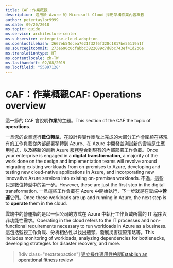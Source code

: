 ```yaml
---
title: CAF：作業概觀
description: 適用於 Azure 的 Microsoft Cloud 採用架構作業內容概觀
author: petertaylor9999
ms.date: 09/20/2018
ms.topic: guide
ms.service: architecture-center
ms.subservice: enterprise-cloud-adoption
ms.openlocfilehash: 2667eb54dcea7621f32f6f328c1817be55119a1f
ms.sourcegitcommit: 273e690c0cfabbc3822089c7d8bc743ef41d2b6e
ms.translationtype: HT
ms.contentlocale: zh-TW
ms.lasthandoff: 02/08/2019
ms.locfileid: "55897128"
---
```

# <a name="caf-operations-overview"></a><span data-ttu-id="b837e-103">CAF：作業概觀</span><span class="sxs-lookup"><span data-stu-id="b837e-103">CAF: Operations overview</span></span>

<span data-ttu-id="b837e-104">這一節的 CAF 會說明**作業**的主題。</span><span class="sxs-lookup"><span data-stu-id="b837e-104">This section of the CAF the topic of **operations**.</span></span>

<span data-ttu-id="b837e-105">一旦您的企業進行**數位轉型**，在設計與實作團隊上完成的大部分工作會圍繞在將現有的工作負載從內部部署移轉到 Azure、在 Azure 中開發並測試新的雲端原生應用程式，以及將新的創新 Azure 服務整合到現有的內部部署工作負載。</span><span class="sxs-lookup"><span data-stu-id="b837e-105">Once your enterprise is engaged in a **digital transformation**, a majority of the work done on the design and implementation teams will revolve around migrating existing workloads from on-premises to Azure, developing and testing new cloud-native applications in Azure, and incorporating new innovative Azure services into existing on-premises workloads.</span></span> <span data-ttu-id="b837e-106">不過，這些只是數位轉型中的第一步。</span><span class="sxs-lookup"><span data-stu-id="b837e-106">However, these are just the first step in the digital transformation.</span></span> <span data-ttu-id="b837e-107">一旦這些工作負載在 Azure 中開始執行，下一步就是在雲端中**營運**它們。</span><span class="sxs-lookup"><span data-stu-id="b837e-107">Once these workloads are up and running in Azure, the next step is to **operate** them in the cloud.</span></span>

<span data-ttu-id="b837e-108">雲端中的營運指的是以一個公司的方式在 Azure 中執行工作負載所需的 IT 程序與非功能性需求。</span><span class="sxs-lookup"><span data-stu-id="b837e-108">Operating in the cloud refers to the IT processes and non-functional requirements necessary to run workloads in Azure as a business.</span></span> <span data-ttu-id="b837e-109">這包括監視工作負載、分析相依性以找出瓶頸、發展災害復原策略等。</span><span class="sxs-lookup"><span data-stu-id="b837e-109">This includes monitoring of workloads, analyzing dependencies for bottlenecks, developing strategies for disaster recovery, and more.</span></span>

> [!div class="nextstepaction"]
> [<span data-ttu-id="b837e-110">建立操作適用性檢閱</span><span class="sxs-lookup"><span data-stu-id="b837e-110">Establish an operational fitness review</span></span>](operational-fitness-review.md)
